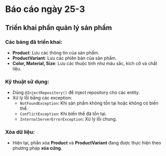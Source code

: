 # Báo cáo ngày 25-3

## Triển khai phần quản lý sản phẩm

### Các bảng đã triển khai:
- **Product**: Lưu các thông tin của sản phẩm.
- **ProductVariant**: Lưu các phiên bản của sản phẩm.
- **Color, Material, Size**: Lưu các thuộc tính như màu sắc, kích cỡ và chất liệu.

### Kỹ thuật sử dụng:
- Dùng `@InjectRepository()` để inject repository cho các entity.
- Xử lý lỗi bằng các exception:
  - `NotFoundException`: Khi sản phẩm không tồn tại hoặc không có biến thể.
  - `ConflictException`: Khi biến thể đã tồn tại.
  - `InternalServerErrorException`: Xử lý lỗi chung.

### Xóa dữ liệu:
- Hiện tại, phần xóa **Product** và **ProductVariant** đang được thực hiện theo phương pháp **xóa cứng**.
